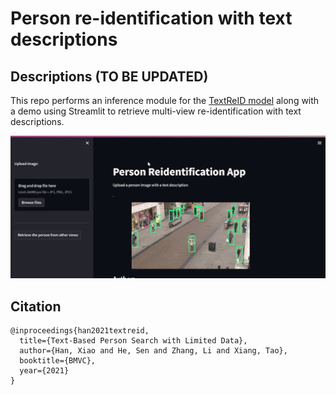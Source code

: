 # Person re-identification with text descriptions

## Descriptions (TO BE UPDATED)
This repo performs an inference module for the [TextReID model](https://github.com/brandonhanx/textreid) along with a demo using Streamlit to retrieve multi-view re-identification with text descriptions.

![TextReID app](demo/app.gif)


## Citation
```
@inproceedings{han2021textreid,
  title={Text-Based Person Search with Limited Data},
  author={Han, Xiao and He, Sen and Zhang, Li and Xiang, Tao},
  booktitle={BMVC},
  year={2021}
}
```
